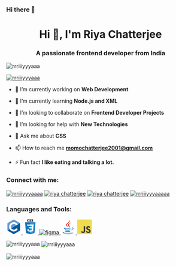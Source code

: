 ### Hi there 👋

<!--
**rrriiiyyyaaa/rrriiiyyyaaa** is a ✨ _special_ ✨ repository because its `README.md` (this file) appears on your GitHub profile.

Here are some ideas to get you started:

--><h1 align="center">Hi 👋, I'm Riya Chatterjee</h1>
<h3 align="center">A passionate frontend developer from India</h3>

<p align="left"> <img src="https://komarev.com/ghpvc/?username=rrriiiyyyaaa&label=Profile%20views&color=0e75b6&style=flat" alt="rrriiiyyyaaa" /> </p>

<p align="left"> <a href="https://github.com/ryo-ma/github-profile-trophy"><img src="https://github-profile-trophy.vercel.app/?username=rrriiiyyyaaa" alt="rrriiiyyyaaa" /></a> </p>

- 🔭 I’m currently working on **Web Development**

- 🌱 I’m currently learning **Node.js and XML**

- 👯 I’m looking to collaborate on **Frontend Developer Projects**

- 🤝 I’m looking for help with **New Technologies**

- 💬 Ask me about **CSS**

- 📫 How to reach me **momochatterjee2001@gmail.com**

- ⚡ Fun fact **I like eating and talking a lot.**

<h3 align="left">Connect with me:</h3>
<p align="left">
<a href="https://twitter.com/rrriiiyyyaaaa" target="blank"><img align="center" src="https://raw.githubusercontent.com/rahuldkjain/github-profile-readme-generator/master/src/images/icons/Social/twitter.svg" alt="rrriiiyyyaaaa" height="30" width="40" /></a>
<a href="https://www.linkedin.com/mwlite/in/riya-chatterjee-059710194" target="blank"><img align="center" src="https://raw.githubusercontent.com/rahuldkjain/github-profile-readme-generator/master/src/images/icons/Social/linked-in-alt.svg" alt="riya chatterjee" height="30" width="40" /></a>
<a href="https://www.facebook.com/people/Riya-Chatterjee/100010160040360/" target="blank"><img align="center" src="https://raw.githubusercontent.com/rahuldkjain/github-profile-readme-generator/master/src/images/icons/Social/facebook.svg" alt="riya chatterjee" height="30" width="40" /></a>
<a href="https://instagram.com/rrriiiyyyaaaaa" target="blank"><img align="center" src="https://raw.githubusercontent.com/rahuldkjain/github-profile-readme-generator/master/src/images/icons/Social/instagram.svg" alt="rrriiiyyyaaaaa" height="30" width="40" /></a>
</p>

<h3 align="left">Languages and Tools:</h3>
<p align="left"> <a href="https://www.cprogramming.com/" target="_blank"> <img src="https://raw.githubusercontent.com/devicons/devicon/master/icons/c/c-original.svg" alt="c" width="40" height="40"/> </a> <a href="https://www.w3schools.com/css/" target="_blank"> <img src="https://raw.githubusercontent.com/devicons/devicon/master/icons/css3/css3-original-wordmark.svg" alt="css3" width="40" height="40"/> </a> <a href="https://www.figma.com/" target="_blank"> <img src="https://www.vectorlogo.zone/logos/figma/figma-icon.svg" alt="figma" width="40" height="40"/> </a> <a href="https://www.java.com" target="_blank"> <img src="https://raw.githubusercontent.com/devicons/devicon/master/icons/java/java-original.svg" alt="java" width="40" height="40"/> </a> <a href="https://developer.mozilla.org/en-US/docs/Web/JavaScript" target="_blank"> <img src="https://raw.githubusercontent.com/devicons/devicon/master/icons/javascript/javascript-original.svg" alt="javascript" width="40" height="40"/> </a> </p>

<p><img align="left" src="https://github-readme-stats.vercel.app/api/top-langs?username=rrriiiyyyaaa&show_icons=true&locale=en&layout=compact" alt="rrriiiyyyaaa" /></p>

<p>&nbsp;<img align="center" src="https://github-readme-stats.vercel.app/api?username=rrriiiyyyaaa&show_icons=true&locale=en" alt="rrriiiyyyaaa" /></p>

<p><img align="center" src="https://github-readme-streak-stats.herokuapp.com/?user=rrriiiyyyaaa&" alt="rrriiiyyyaaa" /></p>

